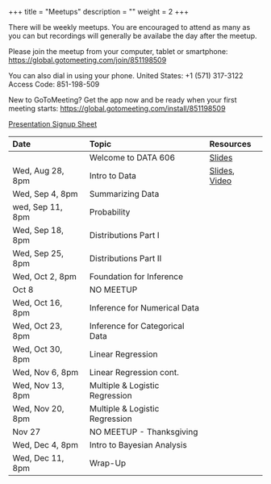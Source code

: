 +++
title = "Meetups"
description = ""
weight = 2
+++


There will be weekly meetups. You are encouraged to attend as many as you can but recordings will generally be availabe the day after the meetup.

Please join the meetup from your computer, tablet or smartphone: https://global.gotomeeting.com/join/851198509 

You can also dial in using your phone. United States: +1 (571) 317-3122  
Access Code: 851-198-509 

New to GoToMeeting? Get the app now and be ready when your first meeting starts: 
https://global.gotomeeting.com/install/851198509 


[Presentation Signup Sheet](https://docs.google.com/spreadsheets/d/1OmBmPNfB3jbsMAbmdwgCUC8i2RY-3cg4u41RiTH7Nhw/edit?usp=sharing)


Date                  | Topic                           | Resources |
:---------------------|:--------------------------------|:----------|
                      | Welcome to DATA 606             | [Slides](/slides/00-Intro_to_Course.html)
Wed, Aug 28, 8pm      | Intro to Data                   | [Slides](/slides/01-Intro_to_Data.html), [Video](https://youtu.be/LJKxn7hPdnQ)
Wed, Sep 4, 8pm       | Summarizing Data                | 
wed, Sep 11, 8pm      | Probability                     | 
Wed, Sep 18, 8pm      | Distributions Part I            | 
Wed, Sep 25, 8pm      | Distributions Part II           | 
Wed, Oct 2, 8pm       | Foundation for Inference        | 
Oct 8                 | NO MEETUP                       | 
Wed, Oct 16, 8pm      | Inference for Numerical Data    | 
Wed, Oct 23, 8pm      | Inference for Categorical Data  | 
Wed, Oct 30, 8pm      | Linear Regression               | 
Wed, Nov 6, 8pm       | Linear Regression cont.         | 
Wed, Nov 13, 8pm      | Multiple & Logistic Regression  | 
Wed, Nov 20, 8pm      | Multiple & Logistic Regression  |
Nov 27                | NO MEETUP - Thanksgiving        | 
Wed, Dec 4, 8pm       | Intro to Bayesian Analysis      | 
Wed, Dec 11, 8pm      | Wrap-Up                         | 

